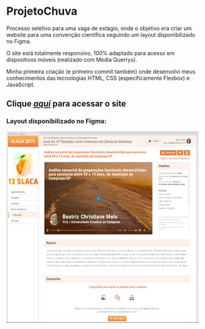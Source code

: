 # ProjetoChuva

Processo seletivo para uma vaga de estágio, onde o objetivo era criar um website para uma convenção científica seguindo um layout disponibilizado no Figma.

O site está totalmente responsivo, 100% adaptado para acesso em dispositivos móveis (realizado com Media Querrys).

Minha primeira criação (e primeiro commit também) onde desenvolvi meus conhecimentos das tecnologias HTML, CSS (especificamente Flexbox) e JavaScript.

## Clique [*aqui*](https://htmlpreview.github.io/?https://github.com/BrunoFernandesCruz/ProjetoChuva/blob/master/index.html) para acessar o site
### Layout disponibilizado no Figma:

<img src="preview.PNG" height="500">

